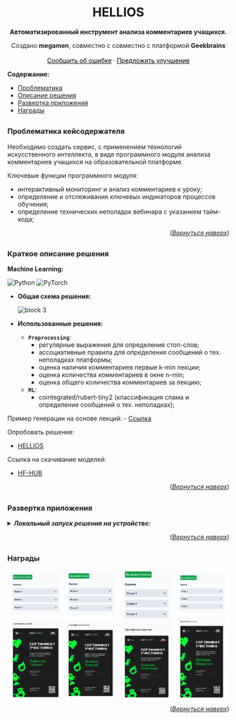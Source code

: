 <a name="readme-top"></a>  

<div align="center">
  <p align="center">
    <h1 align="center">HELLIOS</h1>
  </p>

  <p align="center">
    <p><strong>Автоматизированный инструмент анализа комментариев учащихся.</strong></p>
    Создано <strong>megamen</strong>, совместно с совместно с платформой <strong>Geekbrains</strong>
    <br /><br />
    <a href="https://github.com/megamen-x/HELLIOS/issues" style="color: black;">Сообщить об ошибке</a>
    ·
    <a href="https://github.com/megamen-x/HELLIOS/discussions/1" style="color: black;">Предложить улучшение</a>
  </p>
</div>

**Содержание:**
- [Проблематика](#title1)
- [Описание решения](#title2)
- [Развертка приложения](#title3)
- [Награды](#title4)

## <h3 align="start"><a id="title1">Проблематика кейсодержателя</a></h3> 
Необходимо создать сервис, с применением технологий искусственного интеллекта, в виде программного модуля анализа комментариев учащихся на образовательной платформе.

Ключевые функции программного модуля:
* интерактивный мониторинг и анализ комментариев к уроку;
* определение и отслеживания ключевых индикаторов процессов обучения;
* определение технических неполадок вебинара с указанием тайм-кода;

<p align="right">(<a href="#readme-top"><i>Вернуться наверх</i></a>)</p>

## <h3 align="start"><a id="title2">Краткое описание решения</a></h3>

**Machine Learning:**

![Python](https://img.shields.io/badge/python-3670A0?style=for-the-badge&logo=python&logoColor=ffdd54)
![PyTorch](https://img.shields.io/badge/PyTorch-%23EE4C2C.svg?style=for-the-badge&logo=PyTorch&logoColor=white)

 - **Общая схема решения:**

    ![block 3](https://github.com/megamen-x/HELLIOS/assets/100156578/98cce222-fc0a-4efe-b67f-8cee1a26f13e)


 - **Использованные решения:**
    - **```Preprocessing```**:
      - регулярные выражения для определения стоп-слов;
      - ассоциативные правила для определения сообщений о тех. неполадках платформы;
      - оценка наличия комментариев первые k-min лекции;
      - оценка количества комментариев в окне n-min;
      - оценка общего количества комментариев за лекцию;
    - **```ML```**:
      - cointegrated/rubert-tiny2 (классификация спама и определение сообщений о тех. неполадках);

Пример генерации на основе лекций:
    - [Ссылка](https://github.com/megamen-x/HELLIOS/blob/main/hellios-app/data.json)

Опробовать решение:
   - [HELLIOS](https://huggingface.co/spaces/AtLan9/HELLIOS)

Ссылка на скачивание моделей:
   - [HF-HUB](https://huggingface.co/whatisslove11/labse)




<p align="right">(<a href="#readme-top"><i>Вернуться наверх</i></a>)</p>

## <h3 align="start"><a id="title3">Развертка приложения</a></h3> 

<details>
  <summary> <strong><i>Локальный запуск решения на устройстве:</i></strong> </summary>
  
  - Для запуска приложения:
  
  ```
  ./HELLIOS/hellios-app/app.py
  ```
  или 
   ```
  gradio app.py
  ```


</details> 

<p align="right">(<a href="#readme-top"><i>Вернуться наверх</i></a>)</p>

## <h3 align="start"><a id="title4">Награды</a></h3> 

<div style="display: flex; justify-content: space-between;">
  <img src="https://github.com/megamen-x/HELLIOS/blob/main/assets/CFO_Chufistov.png" alt="Image 1" style="width: 23%; height: auto; margin: 0 1%;">
  <img src="https://github.com/megamen-x/HELLIOS/blob/main/assets/CFO_Lesha.png" alt="Image 2" style="width: 23%; height: auto; margin: 0 1%;">
  <img src="https://github.com/megamen-x/HELLIOS/blob/main/assets/CFO_Sasha.png" alt="Image 3" style="width: 23%; height: auto; margin: 0 1%;">
  <img src="https://github.com/megamen-x/HELLIOS/blob/main/assets/CFO_Vlad.png" alt="Image 4" style="width: 23%; height: auto; margin: 0 1%;">
</div>

<p align="right">(<a href="#readme-top"><i>Вернуться наверх</i></a>)</p>
